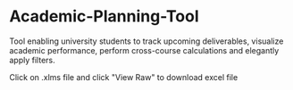 # Academic-Planning-Tool
Tool enabling university students to track upcoming deliverables, visualize academic performance, perform cross-course calculations and elegantly apply filters.

Click on .xlms file and click "View Raw" to download excel file
